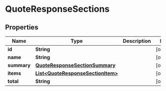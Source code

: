 

# QuoteResponseSections


## Properties

Name | Type | Description | Notes
------------ | ------------- | ------------- | -------------
**id** | **String** |  |  [optional]
**name** | **String** |  |  [optional]
**summary** | [**QuoteResponseSectionSummary**](QuoteResponseSectionSummary.md) |  |  [optional]
**items** | [**List&lt;QuoteResponseSectionItem&gt;**](QuoteResponseSectionItem.md) |  |  [optional]
**total** | **String** |  |  [optional]



